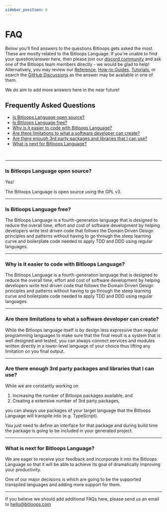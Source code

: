 ```yaml
---
sidebar_position: 6
---
```


# FAQ

Below you'll find answers to the questions Bitloops gets asked the most. These are mostly related to the Bitloops Language. If you're unable to find your question/answer here, then please join our [discord community](https://discord.gg/vj8EdZx8gK) and ask one of the Bitloops team members directly - we would be glad to help! Alternatively, you may review our [Reference](https://github.com/bitloops/bitloops-language/discussions), [How-to Guides](https://github.com/bitloops/bitloops-language/discussions), [Tutorials](https://github.com/bitloops/bitloops-language/discussions), or search the [GitHub Discussions](https://github.com/bitloops/bitloops-language/discussions) as the answer may be available in one of them. 

We do aim to add more answers here in the near future!


## Frequently Asked Questions

- [Is Bitloops Language open source?](#is-bitloops-language-open-source)
- [Is Bitloops Language free?](#is-bitloops-language-free)
- [Why is it easier to code with Bitloops Language?](#why-is-it-easier-to-code-with-bitloops-language)
- [Are there limitations to what a software developer can create?](#are-there-limitations-to-what-a-software-developer-can-create)
- [Are there enough 3rd party packages and libraries that I can use?](#are-there-enough-3rd-party-packages-and-libraries-that-i-can-use)
- [What is next for Bitloops Language?](#what-is-next-for-bitloops-language)


&nbsp;
&nbsp;
___

### Is Bitloops Language open source?

Yes!

The Bitloops Language is open source using the GPL v3.

___

### Is Bitloops Language free?

The Bitloops Language is a fourth-generation language that is designed to reduce the overall time, effort and cost of software development by helping developers write test driven code that follows the Domain Driven Design principles and patterns without having to go through the steep learning curve and boilerplate code needed to apply TDD and DDD using regular languages.

___

### Why is it easier to code with Bitloops Language?

The Bitloops Language is a fourth-generation language that is designed to reduce the overall time, effort and cost of software development by helping developers write test driven code that follows the Domain Driven Design principles and patterns without having to go through the steep learning curve and boilerplate code needed to apply TDD and DDD using regular languages.

___

### Are there limitations to what a software developer can create?

While the Bitloops language itself is by design less expressive than regular programming languages to make sure that the final result is a system that is well designed and tested, you can always connect services and modules written directly in a lower-level language of your choice thus lifting any limitation on you final output.

___

### Are there enough 3rd party packages and libraries that I can use?

While we are constantly working on

1. Increasing the number of Bitloops packages available, and
2. Creating a extensive number of 3rd party packages,

you can always use packages of your target language that the Bitloops Language will transpile into (e.g. TypeScript).

You just need to define an interface for that package and during build time the package is going to be included in your generated project.

___

### What is next for Bitloops Language?

We are eager to receive your feedback and incorporate it into the Bitloops Language so that it will be able to achieve its goal of dramatically improving your productivity.

One of our major decisions is which are going to be the supported transpiled languages and adding more support for them.

___
If you believe we should add additional FAQs here, please send us an email to [hello@bitloops.com](mailto:hello@bitloops.com)
